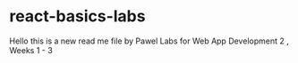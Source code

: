 # react-basics-labs

Hello this is a new read me file by Pawel 
Labs for Web App Development 2 , Weeks 1 - 3